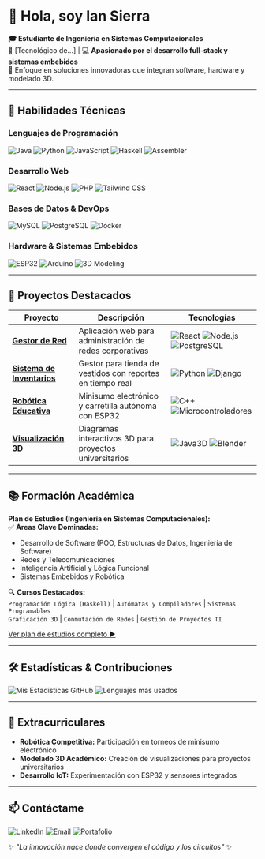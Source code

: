 # 👋 Hola, soy Ian Sierra

**🎓 Estudiante de Ingeniería en Sistemas Computacionales**  
📍 [Tecnológico de...] | 💻 **Apasionado por el desarrollo full-stack y sistemas embebidos**  
🚀 Enfoque en soluciones innovadoras que integran software, hardware y modelado 3D.

---

## 🔧 Habilidades Técnicas

### **Lenguajes de Programación**
![Java](https://img.shields.io/badge/-Java-007396?logo=java)
![Python](https://img.shields.io/badge/-Python-3776AB?logo=python)
![JavaScript](https://img.shields.io/badge/-JavaScript-F7DF1E?logo=javascript)
![Haskell](https://img.shields.io/badge/-Haskell-5D4F85?logo=haskell)
![Assembler](https://img.shields.io/badge/-Ensamblador-6E4C13)

### **Desarrollo Web**
![React](https://img.shields.io/badge/-React-61DAFB?logo=react)
![Node.js](https://img.shields.io/badge/-Node.js-339933?logo=node.js)
![PHP](https://img.shields.io/badge/-PHP-777BB4?logo=php)
![Tailwind CSS](https://img.shields.io/badge/-Tailwind-06B6D4?logo=tailwind-css)

### **Bases de Datos & DevOps**
![MySQL](https://img.shields.io/badge/-MySQL-4479A1?logo=mysql)
![PostgreSQL](https://img.shields.io/badge/-PostgreSQL-4169E1?logo=postgresql)
![Docker](https://img.shields.io/badge/-Docker-2496ED?logo=docker)

### **Hardware & Sistemas Embebidos**
![ESP32](https://img.shields.io/badge/-ESP32-E7352C?logo=espressif)
![Arduino](https://img.shields.io/badge/-Arduino-00979D?logo=arduino)
![3D Modeling](https://img.shields.io/badge/-Java3D/Blender-FF6F00?logo=blender)

---

## 🚀 Proyectos Destacados

| Proyecto | Descripción | Tecnologías |
|----------|-------------|-------------|
| **[Gestor de Red](enlace)** | Aplicación web para administración de redes corporativas | ![React](https://img.shields.io/badge/-React-61DAFB) ![Node.js](https://img.shields.io/badge/-Node.js-339933) ![PostgreSQL](https://img.shields.io/badge/-PostgreSQL-4169E1) |
| **[Sistema de Inventarios](enlace)** | Gestor para tienda de vestidos con reportes en tiempo real | ![Python](https://img.shields.io/badge/-Python-3776AB) ![Django](https://img.shields.io/badge/-Django-092E20) |
| **[Robótica Educativa](enlace)** | Minisumo electrónico y carretilla autónoma con ESP32 | ![C++](https://img.shields.io/badge/-C++-00599C) ![Microcontroladores](https://img.shields.io/badge/-ESP32-E7352C) |
| **[Visualización 3D](enlace)** | Diagramas interactivos 3D para proyectos universitarios | ![Java3D](https://img.shields.io/badge/-Java3D-007396) ![Blender](https://img.shields.io/badge/-Blender-FF6F00) |

---

## 📚 Formación Académica
**Plan de Estudios (Ingeniería en Sistemas Computacionales):**  
✅ **Áreas Clave Dominadas:**
- Desarrollo de Software (POO, Estructuras de Datos, Ingeniería de Software)
- Redes y Telecomunicaciones
- Inteligencia Artificial y Lógica Funcional
- Sistemas Embebidos y Robótica

🔍 **Cursos Destacados:**  
`Programación Lógica (Haskell)` | `Autómatas y Compiladores` | `Sistemas Programables`  
`Graficación 3D` | `Conmutación de Redes` | `Gestión de Proyectos TI`

[Ver plan de estudios completo ▶️](enlace-a-pdf-o-gist)

---

## 🛠️ Estadísticas & Contribuciones

![Mis Estadísticas GitHub](https://github-readme-stats.vercel.app/api?username=IanSierra&show_icons=true&theme=dark&hide_border=true&include_all_commits=true)
![Lenguajes más usados](https://github-readme-stats.vercel.app/api/top-langs/?username=IanSierra&layout=compact&theme=dark&hide_border=true)

---

## 🌟 Extracurriculares
- **Robótica Competitiva:** Participación en torneos de minisumo electrónico
- **Modelado 3D Académico:** Creación de visualizaciones para proyectos universitarios
- **Desarrollo IoT:** Experimentación con ESP32 y sensores integrados

---

## 📫 Contáctame
[![LinkedIn](https://img.shields.io/badge/-LinkedIn-0A66C2?logo=linkedin)](tu-enlace-linkedin)
[![Email](https://img.shields.io/badge/-Correo-EA4335?logo=gmail)](mailto:tu-email@dominio.com)
[![Portafolio](https://img.shields.io/badge/-Portafolio-FF4088?logo=google-chrome)](https://tu-portafolio.com)

✨ *"La innovación nace donde convergen el código y los circuitos"* ✨
